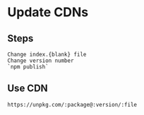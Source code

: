 # Update CDNs

## Steps
```
Change index.{blank} file
Change version number
`npm publish`
```

## Use CDN
```
https://unpkg.com/:package@:version/:file
```